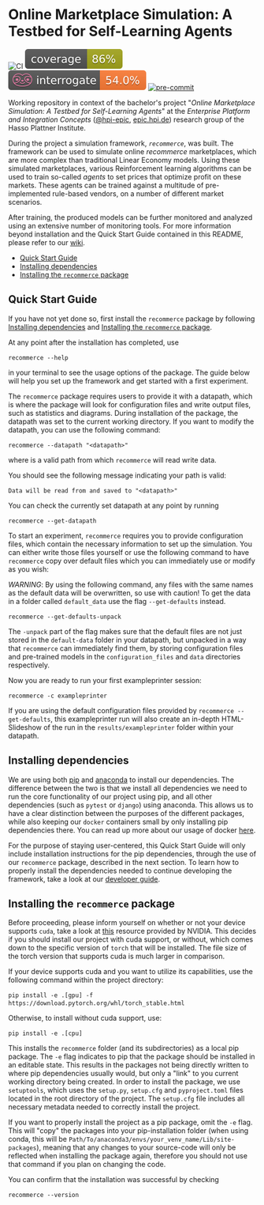 # Online Marketplace Simulation: A Testbed for Self-Learning Agents

![CI](https://github.com/hpi-epic/BP2021/actions/workflows/CI.yml/badge.svg)
![Coverage-Badge](/badges/coverage.svg)
![Docstring-Coverage](/badges/docstring_coverage.svg)
[![pre-commit](https://img.shields.io/badge/pre--commit-enabled-brightgreen?logo=pre-commit&logoColor=white)](https://github.com/pre-commit/pre-commit)

Working repository in context of the bachelor's project "*Online Marketplace Simulation: A Testbed for Self-Learning Agents*" at the *Enterprise Platform and Integration Concepts* ([@hpi-epic](https://github.com/hpi-epic), [epic.hpi.de](https://hpi.de/plattner/home.html)) research group of the Hasso Plattner Institute.

During the project a simulation framework, *`recommerce`*, was built.
The framework can be used to simulate online *recommerce* marketplaces, which are more complex than traditional Linear Economy models.
Using these simulated marketplaces, various Reinforcement learning algorithms can be used to train so-called *agents* to set prices that optimize profit on these markets.
These agents can be trained against a multitude of pre-implemented rule-based vendors, on a number of different market scenarios.

After training, the produced models can be further monitored and analyzed using an extensive number of monitoring tools.
For more information beyond installation and the Quick Start Guide contained in this README, please refer to our [wiki](https://github.com/hpi-epic/BP2021/wiki).

- [Quick Start Guide](#quick-start-guide)
- [Installing dependencies](#installing-dependencies)
- [Installing the `recommerce` package](#installing-the-recommerce-package)

## Quick Start Guide

If you have not yet done so, first install the `recommerce` package by following [Installing dependencies](#2-installing-dependencies) and [Installing the `recommerce` package](#3-installing-the-recommerce-package).

At any point after the installation has completed, use

```terminal
recommerce --help
```

in your terminal to see the usage options of the package.
The guide below will help you set up the framework and get started with a first experiment.

The `recommerce` package requires users to provide it with a datapath, which is where the package will look for configuration files and write output files, such as statistics and diagrams.
During installation of the package, the datapath was set to the current working directory.
If you want to modify the datapath, you can use the following command:

```terminal
recommerce --datapath "<datapath>"
```

where <datapath> is a valid path from which `recommerce` will read write data.

You should see the following message indicating your path is valid:

```terminal
Data will be read from and saved to "<datapath>"
```

You can check the currently set datapath at any point by running

```terminal
recommerce --get-datapath
```

To start an experiment, `recommerce` requires you to provide configuration files, which contain the necessary information to set up the simulation.
You can either write those files yourself or use the following command to have `recommerce` copy over default files which you can immediately use or modify as you wish:

*WARNING*: By using the following command, any files with the same names as the default data will be overwritten, so use with caution!
To get the data in a folder called `default_data` use the flag `--get-defaults` instead.

```terminal
recommerce --get-defaults-unpack
```

The `-unpack` part of the flag makes sure that the default files are not just stored in the `default-data` folder in your datapath, but unpacked in a way that `recommerce` can immediately find them, by storing configuration files and pre-trained models in the `configuration_files` and `data` directories respectively.

Now you are ready to run your first exampleprinter session:

```terminal
recommerce -c exampleprinter
```

If you are using the default configuration files provided by `recommerce --get-defaults`, this exampleprinter run will also create an in-depth HTML-Slideshow of the run in the `results/exampleprinter` folder within your datapath.

## Installing dependencies

We are using both [pip](https://pip.pypa.io/en/stable/index.html) and [anaconda](https://www.anaconda.com/) to install our dependencies.
The difference between the two is that we install all dependencies we need to run the core functionality of our project using pip, and all other dependencies (such as `pytest` or `django`) using anaconda.
This allows us to have a clear distinction between the purposes of the different packages, while also keeping our `docker` containers small by only installing pip dependencies there.
You can read up more about our usage of docker [here](https://github.com/hpi-epic/BP2021/wiki/Developer-guides-%E2%80%93-Docker-&-UI).

For the purpose of staying user-centered, this Quick Start Guide will only include installation instructions for the pip dependencies, through the use of our `recommerce` package, described in the next section.
To learn how to properly install the dependencies needed to continue developing the framework, take a look at our [developer guide](https://github.com/hpi-epic/BP2021/wiki/Developer-guides-%E2%80%93-Installation).

## Installing the `recommerce` package

Before proceeding, please inform yourself on whether or not your device supports `cuda`, take a look at [this](https://developer.nvidia.com/cuda-gpus) resource provided by NVIDIA.
This decides if you should install our project with cuda support, or without, which comes down to the specific version of `torch` that will be installed.
The file size of the torch version that supports cuda is much larger in comparison.

If your device supports cuda and you want to utilize its capabilities, use the following command within the project directory:

```terminal
pip install -e .[gpu] -f https://download.pytorch.org/whl/torch_stable.html
```

Otherwise, to install without cuda support, use:

```terminal
pip install -e .[cpu]
```

This installs the `recommerce` folder (and its subdirectories) as a local pip package.
The `-e` flag indicates to pip that the package should be installed in an editable state.
This results in the packages not being directly written to where pip dependencies usually would, but only a "link" to you current working directory being created.
In order to install the package, we use `setuptools`, which uses the `setup.py`, `setup.cfg` and `pyproject.toml` files located in the root directory of the project.
The `setup.cfg` file includes all necessary metadata needed to correctly install the project.

If you want to properly install the project as a pip package, omit the `-e` flag.
This will "copy" the packages into your pip-installation folder (when using conda, this will be `Path/To/anaconda3/envs/your_venv_name/Lib/site-packages`), meaning that any changes to your source-code will only be reflected when installing the package again, therefore you should not use that command if you plan on changing the code.

You can confirm that the installation was successful by checking

```terminal
recommerce --version
```
